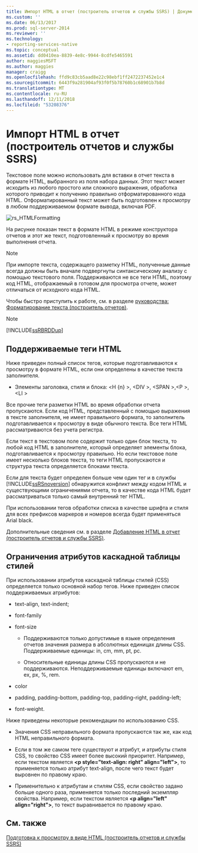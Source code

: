 ```yaml
---
title: Импорт HTML в отчет (построитель отчетов и службы SSRS) | Документы Майкрософт
ms.custom: ''
ms.date: 06/13/2017
ms.prod: sql-server-2014
ms.reviewer: ''
ms.technology:
- reporting-services-native
ms.topic: conceptual
ms.assetid: dd0410ea-8839-4e8c-9944-8cdfe5465591
author: maggiesMSFT
ms.author: maggies
manager: craigg
ms.openlocfilehash: ffd9c83cb5aad8e22c98ebf1ff2472237452e1c4
ms.sourcegitcommit: 6443f9a281904af93f0f5b78760b1c68901b7b8d
ms.translationtype: MT
ms.contentlocale: ru-RU
ms.lasthandoff: 12/11/2018
ms.locfileid: "53208376"
---
```

# <a name="importing-html-into-a-report-report-builder-and-ssrs"></a>Импорт HTML в отчет (построитель отчетов и службы SSRS)
  Текстовое поле можно использовать для вставки в отчет текста в формате HTML, выбранного из поля набора данных. Этот текст может исходить из любого простого или сложного выражения, обработка которого приводит к получению правильно отформатированного кода HTML. Отформатированный текст может быть подготовлен к просмотру в любом поддерживаемом формате вывода, включая PDF.  
  
 ![rs_HTMLFormatting](../media/rs-htmlformatting.gif "rs_HTMLFormatting")  
  
 На рисунке показан текст в формате HTML в режиме конструктора отчетов и этот же текст, подготовленный к просмотру во время выполнения отчета.  
  
> [!NOTE]  
>  При импорте текста, содержащего разметку HTML, полученные данные всегда должны быть вначале подвергнуты синтаксическому анализу с помощью текстового поля. Поддерживаются не все теги HTML, поэтому код HTML, отображаемый в готовом для просмотра отчете, может отличаться от исходного кода HTML.  
  
 Чтобы быстро приступить к работе, см. в разделе [руководства: Форматирование текста &#40;построитель отчетов&#41;](../tutorial-format-text-report-builder.md).  
  
> [!NOTE]  
>  [!INCLUDE[ssRBRDDup](../../includes/ssrbrddup-md.md)]  
  
## <a name="supported-html-tags"></a>Поддерживаемые теги HTML  
 Ниже приведен полный список тегов, которые подготавливаются к просмотру в формате HTML, если они определены в качестве текста заполнителя.  
  
-   Элементы заголовка, стиля и блока: \<H {n} >, \<DIV >, \<SPAN >,\<P >, \<LI >  
  
 Все прочие теги разметки HTML во время обработки отчета пропускаются. Если код HTML, представленный с помощью выражения в тексте заполнителя, не имеет правильного формата, то заполнитель подготавливается к просмотру в виде обычного текста. Все теги HTML рассматриваются без учета регистра.  
  
 Если текст в текстовом поле содержит только один блок текста, то любой код HTML в заполнителе, который определяет элементы блока, подготавливается к просмотру правильно. Но если текстовое поле имеет несколько блоков текста, то теги HTML пропускаются и структура текста определяется блоками текста.  
  
 Если для текста будет определен больше чем один тег и в службы [!INCLUDE[ssRSnoversion](../../includes/ssrsnoversion-md.md)] обнаружится конфликт между кодом HTML и существующими ограничениями отчета, то в качестве кода HTML будет рассматриваться только самый внутренний тег HTML.  
  
 При использовании тегов обработки списка в качестве шрифта и стиля для всех префиксов маркеров и номеров всегда будет применяться Arial black.  
  
 Дополнительные сведения см. в разделе [Добавление HTML в отчет (построитель отчетов и службы SSRS)](add-html-into-a-report-report-builder-and-ssrs.md).  
  
## <a name="limitations-of-cascading-style-sheet-attributes"></a>Ограничения атрибутов каскадной таблицы стилей  
 При использовании атрибутов каскадной таблицы стилей (CSS) определяется только основной набор тегов. Ниже приведен список поддерживаемых атрибутов:  
  
-   text-align, text-indent;  
  
-   font-family  
  
-   font-size  
  
    -   Поддерживаются только допустимые в языке определения отчетов значения размера в абсолютных единицах длины CSS. Поддерживаемые единицы: in, cm, mm, pt, pc.  
  
    -   Относительные единицы длины CSS пропускаются и не поддерживаются. Неподдерживаемые единицы включают em, ex, px, %, rem.  
  
-   color  
  
-   padding, padding-bottom, padding-top, padding-right, padding-left;  
  
-   font-weight.  
  
 Ниже приведены некоторые рекомендации по использованию CSS.  
  
-   Значения CSS неправильного формата пропускаются так же, как код HTML неправильного формата.  
  
-   Если в том же самом теге существуют и атрибут, и атрибуты стиля CSS, то свойство CSS имеет более высокий приоритет. Например, если текстом является **\<p style="text-align: right" align="left">**, то применяется только атрибут text-align, после чего текст будет выровнен по правому краю.  
  
-   Применительно к атрибутам и стилям CSS, если свойство задано больше одного раза, применяется только последний экземпляр свойства. Например, если текстом является **\<p align="left" align="right">**, то текст выравнивается по правому краю.  
  
## <a name="see-also"></a>См. также  
 [Подготовка к просмотру в виде HTML (построитель отчетов и службы SSRS)](../report-builder/rendering-to-html-report-builder-and-ssrs.md)  
  
  

